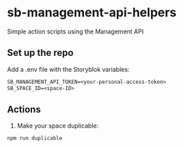 # sb-management-api-helpers
Simple action scripts using the Management API

## Set up the repo
Add a .env file with the Storyblok variables:

```txt
SB_MANAGEMENT_API_TOKEN=<your-personal-access-token>
SB_SPACE_ID=<space-ID>
```

## Actions

1. Make your space duplicable:

```bash
npm run duplicable
```
